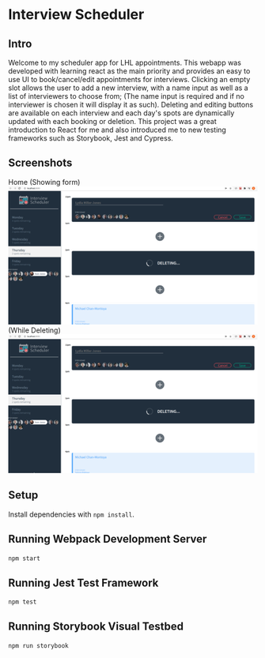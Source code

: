 # Interview Scheduler
## Intro
Welcome to my scheduler app for LHL appointments. This webapp was developed with learning react as the main priority and provides an easy to use UI to book/cancel/edit appointments for interviews. Clicking an empty slot allows the user to add a new interview, with a name input as well as a list of interviewers to choose from; (The name input is required and if no interviewer is chosen it will display it as such). Deleting and editing buttons are available on each interview and each day's spots are dynamically updated with each booking or deletion. 
This project was a great introduction to React for me and also introduced me to new testing frameworks such as Storybook, Jest and Cypress.

## Screenshots 
Home (Showing form)
![Home/While Editing](https://github.com/Matt-Chisholm/scheduler/blob/master/docs/Deleting.png?raw=true)
(While Deleting)
![Deleting](https://github.com/Matt-Chisholm/scheduler/blob/master/docs/Deleting.png?raw=true)

## Setup

Install dependencies with `npm install`.

## Running Webpack Development Server

```sh
npm start
```

## Running Jest Test Framework

```sh
npm test
```

## Running Storybook Visual Testbed

```sh
npm run storybook
```
